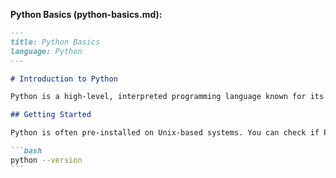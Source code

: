 **Python Basics (python-basics.md):**

````markdown
---
title: Python Basics
language: Python
---

# Introduction to Python

Python is a high-level, interpreted programming language known for its simplicity and readability. It supports multiple programming paradigms, including procedural, object-oriented, and functional programming.

## Getting Started

Python is often pre-installed on Unix-based systems. You can check if Python is installed by running the following command in your terminal:

```bash
python --version
```
````
